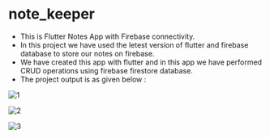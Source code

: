 # note_keeper




- This is Flutter Notes App with Firebase connectivity.
- In this project we have used the letest version of flutter and firebase database to store our notes on firebase.
- We have created this app with flutter and in this app we have performed CRUD operations using firebase firestore database. 
- The project output is as given below : 

![1](https://user-images.githubusercontent.com/86527836/178110454-bf493253-d3d7-4090-96c3-682e69ec7dbd.png)

![2](https://user-images.githubusercontent.com/86527836/178110465-19c67550-4a9a-47cf-af13-4e7a29ff12ee.png)

![3](https://user-images.githubusercontent.com/86527836/178110469-af3a9590-e21d-4dee-a9ee-9d8f1bbef1e6.png)

